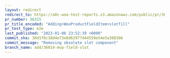 ```yaml
---
layout: redirect
redirect_to: https://a8c-woo-test-reports.s3.amazonaws.com/public/pr/36315/e2e/index.html
pr_number: 36315
pr_title_encoded: "Adding+WooProductFieldItem+slotfill"
pr_test_type: e2e
last_published: "2023-01-06 23:52:39 +0000"
commit_sha: 30d1f8c38d4e73e8d62977d44559e54e5a3083b6
commit_message: "Removing obsolete slot component"
branch_name: add/36014-mvp-field-slot
---
```


